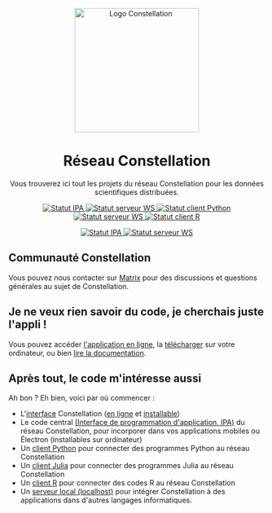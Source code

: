 <p align="center">
  <a href="https://docu.réseau-constellation.ca" title="Constellation">
    <img src="https://xn--rseau-constellation-bzb.ca/img/logo.2a562100.svg" alt="Logo Constellation" width="244" />
  </a>
</p>

<h1 align="center">Réseau Constellation</h1>

<p align="center">Vous trouverez ici tout les projets du réseau Constellation pour les données scientifiques distribuées.</p>
<p align="center">
  <a href="https://github.com/reseau-constellation/ipa/" title="IPA">
    <img src="https://github.com/reseau-constellation/ipa/actions/workflows/tests.yml/badge.svg?branch=main" alt="Statut IPA" />
  </a>
  
  <a href="https://github.com/reseau-constellation/serveur-ws/" title="Serveur WS">
    <img src="https://github.com/reseau-constellation/serveur-ws/actions/workflows/tests.yml/badge.svg?branch=master" alt="Statut serveur WS" />
  </a>
  <a href="https://github.com/reseau-constellation/client-python/" title="Client Python">
    <img src="https://github.com/reseau-constellation/client-python/actions/workflows/ic.yml/badge.svg?branch=master" alt="Statut client Python" />
  </a>
  <a href="https://github.com/reseau-constellation/Constellation.jl/" title="Client Julia">
    <img src="https://github.com/reseau-constellation/Constellation.jl/actions/workflows/CI.yml/badge.svg?branch=principale" alt="Statut serveur WS" />
  </a>
  <a href="https://github.com/reseau-constellation/client-r/actions" title="Client R">
    <img src="https://github.com/reseau-constellation/client-r/workflows/R-CMD-check/badge.svg?branch=main" alt="Statut client R" />
  </a>
</p>
<p align="center">
  <a href="https://github.com/reseau-constellation/constellation/" title="Appli Internet">
    <img src="https://github.com/reseau-constellation/constellation/actions/workflows/gh-pages-deploy.yml/badge.svg?branch=master" alt="Statut IPA" />
  </a>
  <a href="https://github.com/reseau-constellation/iug/" title="Appli installable">
    <img src="https://github.com/reseau-constellation/iug/actions/workflows/ci.yml/badge.svg?branch=main" alt="Statut serveur WS" />
  </a>
</p>

## Communauté Constellation
Vous pouvez nous contacter sur [Matrix](https://matrix.to/#/!poDYzupTbvLiBsnQSr:matrix.org?via=matrix.org) pour des discussions et questions générales au sujet de Constellation.

## Je ne veux rien savoir du code, je cherchais juste l'appli !
Vous pouvez accéder [l'application en ligne](https://réseau-constellation.ca), la [télécharger](https://réseau-constellation.ca/téléchargements) sur votre ordinateur, ou bien [lire la documentation](https://docu.réseau-constellation.ca).

## Après tout, le code m'intéresse aussi
Ah bon ? Eh bien, voici par où commencer :

* L'[interface](https://github.com/reseau-constellation/iug/) Constellation ([en ligne](https://réseau-constellation.ca) et [installable](https://github.com/reseau-constellation/iug/releases))
* Le code central [(Interface de programmation d'application, IPA)](https://github.com/reseau-constellation/ipa/) du réseau Constellation, pour incorporer dans vos applications mobiles ou Électron (installables sur ordinateur)
* Un [client Python](https://github.com/reseau-constellation/client-python) pour connecter des programmes Python au réseau Constellation
* Un [client Julia](https://github.com/reseau-constellation/Constellation.jl) pour connecter des programmes Julia au réseau Constellation
* Un [client R](https://github.com/reseau-constellation/client-r) pour connecter des codes R au réseau Constellation
* Un [serveur local (localhost)](https://github.com/reseau-constellation/serveur-ws) pour intégrer Constellation à des applications dans d'autres langages informatiques.
